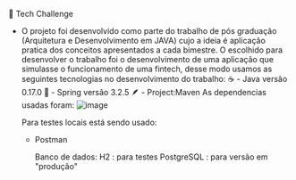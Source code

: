 💾 Tech Challenge
- O projeto foi desenvolvido como parte do trabalho de pós graduação (Arquitetura e Desenvolvimento em JAVA) cujo a ideia é aplicação pratica dos conceitos apresentados a cada bimestre.
  O escolhido para desenvolver o trabalho foi o desenvolvimento de uma aplicação que simulasse o funcionamento de uma fintech, desse modo usamos as seguintes tecnologias no desenvolvimento do trabalho:
  ☕ - Java versão 0.17.0
  💐 - Spring versão 3.2.5
   🪶  - Project:Maven
  As dependencias usadas foram:
  ![image](https://github.com/leticiaWebs/wallet-bank---tech-challenge/assets/82843035/e1786f06-c733-420f-b0f9-442927398ef8)

  Para testes locais está sendo usado:
  - Postman

    Banco de dados:
    H2 : para testes
    PostgreSQL : para versão em "produção"
    
